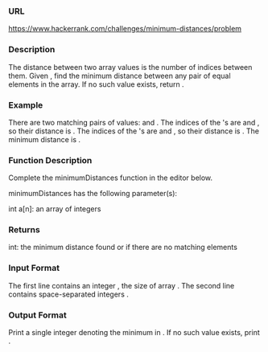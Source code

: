 ### URL
https://www.hackerrank.com/challenges/minimum-distances/problem

### Description

The distance between two array values is the number of indices between them. Given , find the minimum distance between any pair of equal elements in the array. If no such value exists, return .

### Example

There are two matching pairs of values:  and . The indices of the 's are  and , so their distance is . The indices of the 's are  and , so their distance is . The minimum distance is .

### Function Description

Complete the minimumDistances function in the editor below.

minimumDistances has the following parameter(s):

int a[n]: an array of integers
### Returns

int: the minimum distance found or  if there are no matching elements
### Input Format

The first line contains an integer , the size of array .
The second line contains  space-separated integers .


### Output Format

Print a single integer denoting the minimum  in . If no such value exists, print .

